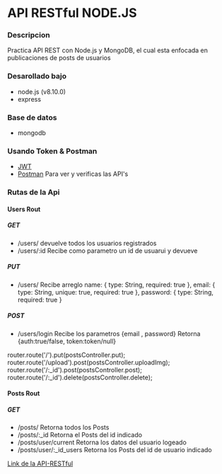 # API RESTful NODE.JS

### Descripcion

Practica API REST con Node.js y MongoDB, el cual esta enfocada en publicaciones de posts de usuarios

### Desarollado bajo

- node.js (v8.10.0)
- express

### Base de datos

- mongodb

### Usando Token & Postman

- [JWT](https://jwt.io/)
- [Postman](https://www.getpostman.com/) Para ver y verificas las API's

### Rutas de la Api
#### Users Rout
##### GET 
- /users/ 
devuelve todos los usuarios registrados
- /users/:id
Recibe como parametro un id de usuarui y devueve
##### PUT
- /users/ 
Recibe arreglo 
name: { type: String, required: true },
email: { type: String, unique: true, required: true },
password: { type: String, required: true }
##### POST
- /users/login
Recibe los parametros {email , password}
Retorna {auth:true/false, token:token/null}

router.route('/').put(postsController.put);
router.route('/upload').post(postsController.uploadImg);
router.route('/:_id').post(postsController.post);
router.route('/:_id').delete(postsController.delete);
#### Posts Rout
##### GET
- /posts/ Retorna todos los Posts
- /posts/:_id Retorna el Posts del id indicado 
- /posts/user/current Retorna los datos del usuario logeado
- /posts/user/:_id_users Retorna los Posts del id de usuario indicado


[Link de la API-RESTful](https://api-practica-kevin-cantillo.herokuapp.com/)
